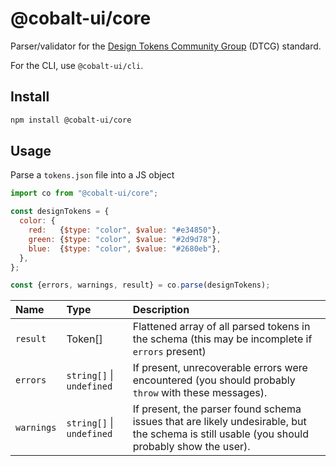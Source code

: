 # @cobalt-ui/core

Parser/validator for the [Design Tokens Community Group](https://designtokens.org) (DTCG) standard.

For the CLI, use `@cobalt-ui/cli`.

## Install

```sh
npm install @cobalt-ui/core
```

## Usage

Parse a `tokens.json` file into a JS object

<!-- prettier-ignore -->
```js
import co from "@cobalt-ui/core";

const designTokens = {
  color: {
    red:   {$type: "color", $value: "#e34850"},
    green: {$type: "color", $value: "#2d9d78"},
    blue:  {$type: "color", $value: "#2680eb"},
  },
};

const {errors, warnings, result} = co.parse(designTokens);
```

| Name       | Type                      | Description                                                                                                                                 |
| :--------- | :------------------------ | :------------------------------------------------------------------------------------------------------------------------------------------ |
| `result`   | Token[]                   | Flattened array of all parsed tokens in the schema (this may be incomplete if `errors` present)                                             |
| `errors`   | `string[]` \| `undefined` | If present, unrecoverable errors were encountered (you should probably `throw` with these messages).                                        |
| `warnings` | `string[]` \| `undefined` | If present, the parser found schema issues that are likely undesirable, but the schema is still usable (you should probably show the user). |
